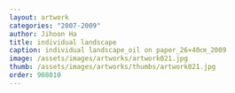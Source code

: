 ```yaml
---
layout: artwork 
categories: "2007-2009"
author: Jihoon Ha 
title: individual landscape 
caption: individual landscape_oil on paper_26×40㎝_2009 
image: /assets/images/artworks/artwork021.jpg 
thumb: /assets/images/artworks/thumbs/artwork021.jpg 
order: 908010 
---
```

